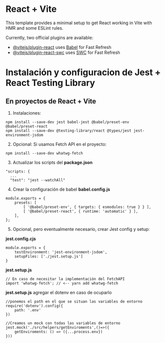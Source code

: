 # React + Vite

This template provides a minimal setup to get React working in Vite with HMR and some ESLint rules.

Currently, two official plugins are available:

- [@vitejs/plugin-react](https://github.com/vitejs/vite-plugin-react/blob/main/packages/plugin-react/README.md) uses [Babel](https://babeljs.io/) for Fast Refresh
- [@vitejs/plugin-react-swc](https://github.com/vitejs/vite-plugin-react-swc) uses [SWC](https://swc.rs/) for Fast Refresh

# Instalación y configuracion de Jest + React Testing Library

## En proyectos de React + Vite

1. Instalaciones:

```
npm install --save-dev jest babel-jest @babel/preset-env @babel/preset-react
npm install --save-dev @testing-library/react @types/jest jest-environment-jsdom
```

2. Opcional: Si usamos Fetch API en el proyecto:

```
npm install --save-dev whatwg-fetch
```

3. Actualizar los scripts del **package.json**

```
"scripts: {
  ...
  "test": "jest --watchAll"
```

4. Crear la configuración de babel **babel.config.js**

```
module.exports = {
    presets: [
        [ '@babel/preset-env', { targets: { esmodules: true } } ],
        [ '@babel/preset-react', { runtime: 'automatic' } ],
    ],
};
```

5. Opcional, pero eventualmente necesario, crear Jest config y setup:

**jest.config.cjs**

```
module.exports = {
    testEnvironment: 'jest-environment-jsdom',
    setupFiles: ['./jest.setup.js']
}
```

**jest.setup.js**

```
// En caso de necesitar la implementación del FetchAPI
import 'whatwg-fetch'; // <-- yarn add whatwg-fetch
```

**jest.setup.js**
agregar el dotenv en caso de ocuparlo

```
//ponemos el path en el que se situan las variables de entorno
require('dotenv').config({
    path: '.env'
})

//Creamos un mock con todas las variables de entorno
jest.mock('./src/helpers/getEnviroments',()=>({
    getEnviroments: () => ({...process.env})
}))
```
